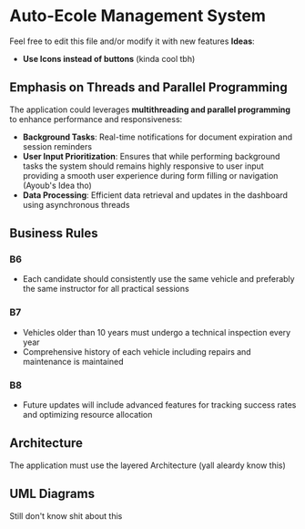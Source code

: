 # Auto-Ecole Management System
Feel free to edit this file and/or modify it with new features
**Ideas**:
- **Use Icons instead of buttons** (kinda cool tbh)
## Emphasis on Threads and Parallel Programming
The application could leverages **multithreading and parallel programming** to enhance performance and responsiveness:
- **Background Tasks**: Real-time notifications for document expiration and session reminders
- **User Input Prioritization**: Ensures that while performing background tasks the system should remains highly responsive to user input providing a smooth user experience during form filling or navigation (Ayoub's Idea tho)
- **Data Processing**: Efficient data retrieval and updates in the dashboard using asynchronous threads

## Business Rules
### B6
- Each candidate should consistently use the same vehicle and  preferably  the same instructor for all practical sessions

### B7
- Vehicles older than 10 years must undergo a technical inspection every year
- Comprehensive history of each vehicle including repairs and maintenance  is maintained

### B8
- Future updates will include advanced features for tracking success rates and optimizing resource allocation

## Architecture
The application must use the layered Architecture (yall aleardy know this)


## UML Diagrams
Still don't know shit about this 
